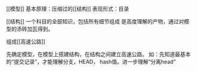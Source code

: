 
[[模型]]
基本原理：压缩过的[[结构]]
表现形式：目录

[[结构]]
一个科目的全部知识，包括所有细节组成
是高度理解的产物，通过对模型的添砖加瓦得到。


组成[[高速公路]]

先确定模型，在模型上搭建结构，在结构之间建立高速公路。
如：先知道最基本的“提交记录”，才能理解分支，HEAD， hash值。进一步理解“分离head”